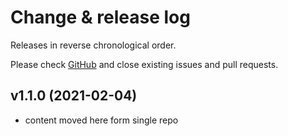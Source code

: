 # Change & release log

Releases in reverse chronological order.

Please check
[GitHub](https://github.com/micro-os-plus/devices-stm32f4-xpack/issues/)
and close existing issues and pull requests.

## v1.1.0 (2021-02-04)

- content moved here form single repo
